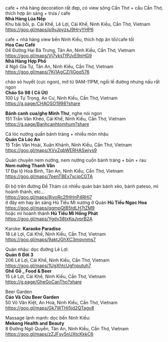 cafe + nhà hàng decoration rất đẹp, có view sông Cần Thơ + cầu Cần Thơ, thích hợp ăn sáng + trưa / cafe  
**Nhà Hàng Lúa Nếp**  
Khu bãi bồi, p. Cái Khế, Lê Lợi, Cái Khế, Ninh Kiều, Cần Thơ, Vietnam  
https://goo.gl/maps/p9vJpyzsJ9HryYHP6  

cafe + nhà hàng view bến Ninh Kiều, thích hợp ăn tối/cafe tối  
**Hoa Cau Café**  
04 Đường Hai Bà Trưng, Tân An, Ninh Kiều, Cần Thơ, Vietnam  
https://goo.gl/maps/Vj7yksTfPJvE9nHG9  
**Nhà Hàng Hợp Phố**  
4 Ngô Gia Tự, Tân An, Ninh Kiều, Cần Thơ, Vietnam
https://goo.gl/maps/7Kj1AgCZi1jGpq576

cháo sò huyết (cực ngon), mở từ 9AM-11PM, ngồi lề đường nhưng nấu rất ngon   
**Cháo Sò 98 ( Cô Út)**  
100 Lý Tự Trọng, An Cư, Ninh Kiều, Cần Thơ, Vietnam  
https://g.page/CHAOSO1998?share  

**Bánh canh cua/ghẹ Minh Thư**, nghe nói ngon  
151 Trần Văn Khéo, Cái Khế, Ninh Kiều, Cần Thơ, Vietnam  
https://g.page/Banhcanhtomhum?share  

Cá lóc nướng quấn bánh tráng + nhiều món nhậu  
**Quán Cá Lóc An**  
15 Trần Văn Hoài, Xuân Khánh, Ninh Kiều, Cần Thơ, Vietnam  
https://goo.gl/maps/XVvZqbWERHASwiys9  

Quán chuyên nem nướng, nem nướng cuốn bánh tráng + bún + rau  
**Nem nướng Thanh Vân**  
17 Đại lộ Hoà Bình, Tân An, Ninh Kiều, Cần Thơ, Vietnam  
https://goo.gl/maps/7penTBEx7xcjpCGTA  

Đi bộ trên đường Đề Thám có nhiều quán bán bánh xèo, bánh pateso, mì hoành thánh, etc...  
https://goo.gl/maps/8jvoRc2fHHnP4RHi7  
ở đây em hay ăn sáng Hủ Tiếu Mì xương ở Quán **Hủ Tiếu Ngọc Hoa**  
https://goo.gl/maps/qgmpQtB5tdLH7tZM9  
hoặc mì hoành thánh **Hủ Tiếu Mì Hồng Phát**  
https://goo.gl/maps/Ygdv38txKqJvprB2A  

Karoke: **Karaoke Paradise**  
18 Lê Lợi, Cái Khế, Ninh Kiều, Cần Thơ, Vietnam  
https://goo.gl/maps/9aktJGhXC3mqvnms7  

Quán nhậu: dọc đường Lê Lợi:  
**Quán 6 Đời 3**  
206 Lê Lợi, Cái Khế, Ninh Kiều, Cần Thơ, Vietnam  
https://goo.gl/maps/1UgXhtcUgfnputuh7  
**Ghế Gỗ _ Food & Beer**  
15 Lê Lợi, Cái Khế, Ninh Kiều, Cần Thơ, Vietnam  
https://g.page/GheGoCanTho?share  

Beer Garden  
**Cáo Và Cừu Beer Garden**  
50 Võ Văn Kiệt, An Hoà, Ninh Kiều, Cần Thơ, Vietnam  
https://goo.gl/maps/Gk7WTHi5jd2QTagv8  

Massage lành mạnh: dọc bến Ninh Kiều:  
**Mekong Health and Beauty**  
8 Đường Ngô Quyền, Tân An, Ninh Kiều, Cần Thơ, Vietnam  
https://goo.gl/maps/zZJFsy5nUXtcKkkC6  

